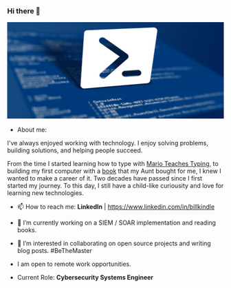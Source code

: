 ### Hi there 👋

![header image](https://github.com/billkindle/billkindle/blob/master/images/powershell.jpg)

- About me: 

I've always enjoyed working with technology. I enjoy solving problems, building solutions, and helping people succeed.

From the time I started learning how to type with [Mario Teaches Typing](https://archive.org/details/msdos_Mario_Teaches_Typing_1992), to building 
my first computer with a [book](https://www.goodreads.com/book/show/5014046-build-your-own-pc) that my Aunt bought for me, I knew I wanted to make a career of it.
Two decades have passed since I first started my journey. To this day, I still have a child-like curiousity and love for learning new technologies. 

- 📫 How to reach me: **LinkedIn** | https://www.linkedin.com/in/billkindle

- 🔭 I’m currently working on a SIEM / SOAR implementation and reading books. 
- 👯 I’m interested in collaborating on open source projects and writing blog posts. #BeTheMaster
- I am open to remote work opportunities. 

- Current Role: **Cybersecurity Systems Engineer**
